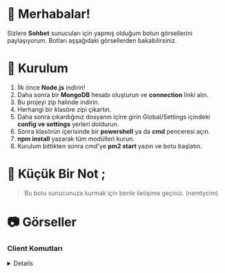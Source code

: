 # 🎉 Merhabalar!
Sizlere __Sohbet__ sunucuları için yapmış olduğum botun görsellerini paylaşıyorum. Botları aşşağıdaki görsellerden bakabilirsiniz.
# 🎀 Kurulum 
1. İlk önce **Node.js** indirin!
3. Daha sonra bir **MongoDB** hesabı oluşturun ve __connection__ linki alın.
4. Bu projeyi zip halinde indirin.
5. Herhangi bir klasöre zipi çıkartın.
6. Daha sonra çıkardığınız dosyanın içine girin Global/Settings içindeki __config ve settings__ yerleri doldurun.
7. Sonra klasörün içerisinde bir __powershell__ ya da __cmd__ penceresi açın.
8. __npm install__ yazarak tüm modülleri kurun.
9. Kurulum bittikten sonra cmd'ye __pm2 start__ yazın ve botu başlatın.

# 📝 Küçük Bir Not ;
> Bu botu sunucunuza kurmak için benle iletişime geçiniz. (nemtycim)

# 📷 Görseller

### Client Komutları
<details>
![image](https://github.com/Nemtycim/v14-bots/assets/101521169/e40a8b78-0051-4727-9410-15f1166e807f)
![image](https://github.com/Nemtycim/v14-bots/assets/101521169/4c7b6e08-63b2-40c2-9d78-1e23ddf24244)
![image](https://github.com/Nemtycim/v14-bots/assets/101521169/a063fa06-2d7c-4646-a1e4-c1cdf6ddf26c)
![image](https://github.com/Nemtycim/v14-bots/assets/101521169/9272c61b-5a79-4a9a-a172-5c6e3f28345f)

</details>
